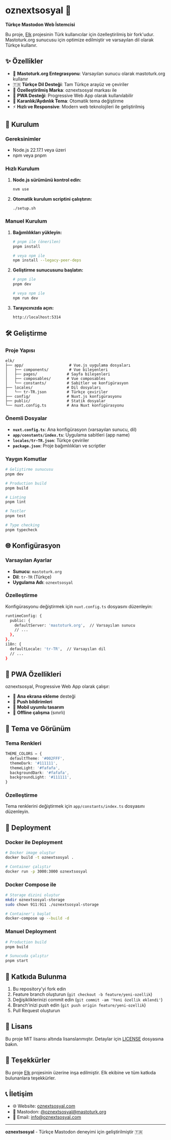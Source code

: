 # oznextsosyal 🦌

**Türkçe Mastodon Web İstemcisi**

Bu proje, [Elk](https://github.com/elk-zone/elk) projesinin Türk kullanıcılar için özelleştirilmiş bir fork'udur. Mastoturk.org sunucusu için optimize edilmiştir ve varsayılan dil olarak Türkçe kullanır.

## ✨ Özellikler

- 🎯 **Mastoturk.org Entegrasyonu**: Varsayılan sunucu olarak mastoturk.org kullanır
- 🇹🇷 **Türkçe Dil Desteği**: Tam Türkçe arayüz ve çeviriler
- 🎨 **Özelleştirilmiş Marka**: oznextsosyal markası ile
- 📱 **PWA Desteği**: Progressive Web App olarak kullanılabilir
- 🌙 **Karanlık/Aydınlık Tema**: Otomatik tema değiştirme
- ⚡ **Hızlı ve Responsive**: Modern web teknolojileri ile geliştirilmiş

## 🚀 Kurulum

### Gereksinimler

- Node.js 22.17.1 veya üzeri
- npm veya pnpm

### Hızlı Kurulum

1. **Node.js sürümünü kontrol edin:**
   ```bash
   nvm use
   ```

2. **Otomatik kurulum scriptini çalıştırın:**
   ```bash
   ./setup.sh
   ```

### Manuel Kurulum

1. **Bağımlılıkları yükleyin:**
   ```bash
   # pnpm ile (önerilen)
   pnpm install

   # veya npm ile
   npm install --legacy-peer-deps
   ```

2. **Geliştirme sunucusunu başlatın:**
   ```bash
   # pnpm ile
   pnpm dev

   # veya npm ile
   npm run dev
   ```

3. **Tarayıcınızda açın:**
   ```
   http://localhost:5314
   ```

## 🛠️ Geliştirme

### Proje Yapısı

```
elk/
├── app/                    # Vue.js uygulama dosyaları
│   ├── components/         # Vue bileşenleri
│   ├── pages/             # Sayfa bileşenleri
│   ├── composables/       # Vue composables
│   └── constants/         # Sabitler ve konfigürasyon
├── locales/               # Dil dosyaları
│   └── tr-TR.json         # Türkçe çeviriler
├── config/                # Nuxt.js konfigürasyonu
├── public/                # Statik dosyalar
└── nuxt.config.ts         # Ana Nuxt konfigürasyonu
```

### Önemli Dosyalar

- **`nuxt.config.ts`**: Ana konfigürasyon (varsayılan sunucu, dil)
- **`app/constants/index.ts`**: Uygulama sabitleri (app name)
- **`locales/tr-TR.json`**: Türkçe çeviriler
- **`package.json`**: Proje bağımlılıkları ve scriptler

### Yaygın Komutlar

```bash
# Geliştirme sunucusu
pnpm dev

# Production build
pnpm build

# Linting
pnpm lint

# Testler
pnpm test

# Type checking
pnpm typecheck
```

## 🌐 Konfigürasyon

### Varsayılan Ayarlar

- **Sunucu**: `mastoturk.org`
- **Dil**: `tr-TR` (Türkçe)
- **Uygulama Adı**: `oznextsosyal`

### Özelleştirme

Konfigürasyonu değiştirmek için `nuxt.config.ts` dosyasını düzenleyin:

```bash
runtimeConfig: {
  public: {
    defaultServer: 'mastoturk.org',  // Varsayılan sunucu
    // ...
  },
},
i18n: {
  defaultLocale: 'tr-TR',  // Varsayılan dil
  // ...
}
```

## 📱 PWA Özellikleri

oznextsosyal, Progressive Web App olarak çalışır:

- 📲 **Ana ekrana ekleme** desteği
- 🔔 **Push bildirimleri**
- 📱 **Mobil uyumlu tasarım**
- 🔄 **Offline çalışma** (sınırlı)

## 🎨 Tema ve Görünüm

### Tema Renkleri

```typescript
THEME_COLORS = {
  defaultTheme: '#002FFF',
  themeDark: '#111111',
  themeLight: '#fafafa',
  backgroundDark: '#fafafa',
  backgroundLight: '#111111',
}
```

### Özelleştirme

Tema renklerini değiştirmek için `app/constants/index.ts` dosyasını düzenleyin.

## 🔧 Deployment

### Docker ile Deployment

```bash
# Docker image oluştur
docker build -t oznextsosyal .

# Container çalıştır
docker run -p 3000:3000 oznextsosyal
```

### Docker Compose ile

```bash
# Storage dizini oluştur
mkdir oznextsosyal-storage
sudo chown 911:911 ./oznextsosyal-storage

# Container'ı başlat
docker-compose up --build -d
```

### Manuel Deployment

```bash
# Production build
pnpm build

# Sunucuda çalıştır
pnpm start
```

## 🤝 Katkıda Bulunma

1. Bu repository'yi fork edin
2. Feature branch oluşturun (`git checkout -b feature/yeni-ozellik`)
3. Değişikliklerinizi commit edin (`git commit -am 'Yeni özellik eklendi'`)
4. Branch'inizi push edin (`git push origin feature/yeni-ozellik`)
5. Pull Request oluşturun

## 📄 Lisans

Bu proje MIT lisansı altında lisanslanmıştır. Detaylar için [LICENSE](LICENSE) dosyasına bakın.

## 🙏 Teşekkürler

Bu proje [Elk](https://github.com/elk-zone/elk) projesinin üzerine inşa edilmiştir. Elk ekibine ve tüm katkıda bulunanlara teşekkürler.

## 📞 İletişim

- 🌐 Website: [oznextsosyal.com](https://oznextsosyal.com)
- 🐘 Mastodon: [@oznextsosyal@mastoturk.org](https://mastoturk.org/@oznextsosyal)
- 📧 Email: [info@oznextsosyal.com](mailto:info@oznextsosyal.com)

---

**oznextsosyal** - Türkçe Mastodon deneyimi için geliştirilmiştir 🇹🇷
